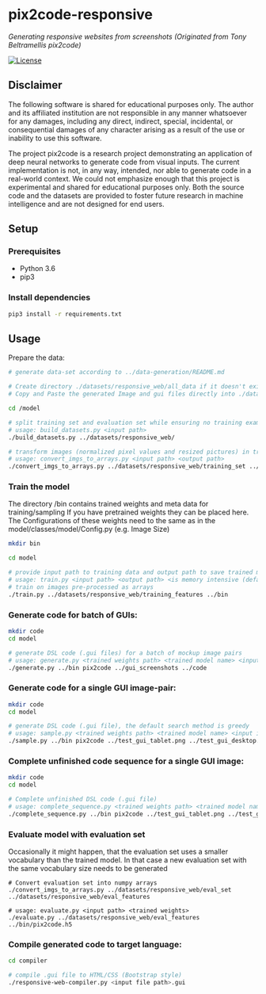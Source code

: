 # pix2code-responsive
*Generating responsive websites from screenshots*
*(Originated from Tony Beltramellis pix2code)*

[![License](http://img.shields.io/badge/license-APACHE2-blue.svg)](LICENSE.txt)

## Disclaimer

The following software is shared for educational purposes only. The author and its affiliated institution are not responsible in any manner whatsoever for any damages, including any direct, indirect, special, incidental, or consequential damages of any character arising as a result of the use or inability to use this software.

The project pix2code is a research project demonstrating an application of deep neural networks to generate code from visual inputs.
The current implementation is not, in any way, intended, nor able to generate code in a real-world context.
We could not emphasize enough that this project is experimental and shared for educational purposes only.
Both the source code and the datasets are provided to foster future research in machine intelligence and are not designed for end users.

## Setup
### Prerequisites

- Python 3.6
- pip3

### Install dependencies

```sh
pip3 install -r requirements.txt
```

## Usage

Prepare the data:
```sh
# generate data-set according to ../data-generation/README.md

# Create directory ./datasets/responsive_web/all_data if it doesn't exist
# Copy and Paste the generated Image and gui files directly into ./datasets/responsive_web/all_data

cd /model

# split training set and evaluation set while ensuring no training example in the evaluation set
# usage: build_datasets.py <input path>
./build_datasets.py ../datasets/responsive_web/

# transform images (normalized pixel values and resized pictures) in training dataset to numpy arrays
# usage: convert_imgs_to_arrays.py <input path> <output path>
./convert_imgs_to_arrays.py ../datasets/responsive_web/training_set ../datasets/responsive_web/training_features
```

### Train the model
The directory /bin contains trained weights and meta data for training/sampling
If you have pretrained weights they can be placed here. The Configurations of these weights need to the same as in the model/classes/model/Config.py (e.g. Image Size)
```sh
mkdir bin

cd model

# provide input path to training data and output path to save trained model and metadata
# usage: train.py <input path> <output path> <is memory intensive (default: 0)> <pretrained weights (optional)>
# train on images pre-processed as arrays
./train.py ../datasets/responsive_web/training_features ../bin
```
### Generate code for batch of GUIs:
```sh
mkdir code
cd model

# generate DSL code (.gui files) for a batch of mockup image pairs
# usage: generate.py <trained weights path> <trained model name> <input path> <output path>
./generate.py ../bin pix2code ../gui_screenshots ../code
```

### Generate code for a single GUI image-pair:
```sh
mkdir code
cd model

# generate DSL code (.gui file), the default search method is greedy
# usage: sample.py <trained weights path> <trained model name> <input image tablet> <input image desktop> <output path>
./sample.py ../bin pix2code ../test_gui_tablet.png ../test_gui_desktop.png ../code
```

### Complete unfinished code sequence for a single GUI image:
```sh
mkdir code
cd model

# Complete unfinished DSL code (.gui file)
# usage: complete_sequence.py <trained weights path> <trained model name> <input image tablet> <input image desktop> <input gui file> <output path>
./complete_sequence.py ../bin pix2code ../test_gui_tablet.png ../test_gui_desktop.png ../incomplete_gui.gui ../code
```
### Evaluate model with evaluation set
Occasionally it might happen, that the evaluation set uses a smaller vocabulary than the trained model. In that case a new evaluation set with the same vocabulary size needs to be generated
```
# Convert evaluation set into numpy arrays
./convert_imgs_to_arrays.py ../datasets/responsive_web/eval_set ../datasets/responsive_web/eval_features

# usage: evaluate.py <input path> <trained weights>
./evaluate.py ../datasets/responsive_web/eval_features ../bin/pix2code.h5
```

### Compile generated code to target language:
```sh
cd compiler

# compile .gui file to HTML/CSS (Bootstrap style)
./responsive-web-compiler.py <input file path>.gui
```
